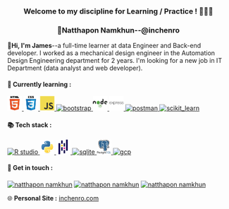 <h3 align="center">Welcome to my discipline for Learning / Practice ! 🙏🥹🦾</h3>
<h3 align="center">🚀Natthapon Namkhun--@inchenro</h3>

**👋Hi, I'm James**--a full-time learner at data Engineer and Back-end developer. I worked as a mechanical design engineer in the Automation Design Engineering department for 2 years. I'm looking for a new job in IT Department (data analyst and web developer).

<h4 align="left">📖 Currently learning :</h4>
<p align="left">
         <!-- html-->
         <a href="https://www.w3.org/html/" target="_blank" rel="noreferrer"> 
         <img src="https://raw.githubusercontent.com/devicons/devicon/master/icons/html5/html5-original-wordmark.svg" alt="html5" width="33" height="33"/> 
         </a>
         <!-- css-->
         <a href="https://www.w3schools.com/css/" target="_blank" rel="noreferrer"> 
         <img src="https://raw.githubusercontent.com/devicons/devicon/master/icons/css3/css3-original-wordmark.svg" alt="css3" width="33" height="33"/> 
         </a>  
        <!-- javascript-->
        <a href="https://developer.mozilla.org/en-US/docs/Web/JavaScript" target="_blank" rel="noreferrer"> 
        <img src="https://raw.githubusercontent.com/devicons/devicon/master/icons/javascript/javascript-original.svg" alt="javascript" width="33" height="33"/> 
        </a> 
        <!-- bootstrap5-->
        <a href="https://devicon.dev/" target="_blank" rel="noreferrer"> <img src="https://cdn.jsdelivr.net/gh/devicons/devicon@latest/icons/bootstrap/bootstrap-original-wordmark.svg"
        alt="bootstrap" width="33" height="33"/> </a>
        <!-- node.js-->
        <a href="https://nodejs.org" target="_blank" rel="noreferrer"> 
        <img src="https://raw.githubusercontent.com/devicons/devicon/master/icons/nodejs/nodejs-original-wordmark.svg" 
        alt="nodejs" width="33" height="33"/> 
        </a>  
        <!-- express.js-->
        <a href="https://expressjs.com" target="_blank" rel="noreferrer"> 
        <img src="https://raw.githubusercontent.com/devicons/devicon/master/icons/express/express-original-wordmark.svg" 
        alt="express" width="33" height="33"/> 
        </a> 
        <!-- postman-->
        <a href="https://postman.com" target="_blank" rel="noreferrer"> <img src="https://www.vectorlogo.zone/logos/getpostman/getpostman-icon.svg" 
        alt="postman" width="33" height="33"/> 
        </a> 
         <!--scikit learn--> 
        <a href="https://scikit-learn.org/" target="_blank" rel="noreferrer"> <img src="https://upload.wikimedia.org/wikipedia/commons/0/05/Scikit_learn_logo_small.svg" alt="scikit_learn" width="33" height="33"/> 
        </a>
</p>

<h4 align="left">📚 Tech stack :</h4>
<p align="left">
        <!-- R-->
        <a href="https://posit.cloud/" target="_blank" rel="noreferrer"> 
        <img src="https://icon.icepanel.io/Technology/svg/RStudio.svg" 
        alt="R studio" width="33" height="33"/> 
        </a>
        <!-- python-->
        <a href="https://www.python.org" target="_blank" rel="noreferrer"> 
        <img src="https://raw.githubusercontent.com/devicons/devicon/master/icons/python/python-original.svg" 
        alt="python" width="33" height="33"/> 
        </a>
        <!--pandas--> 
        <a href="https://pandas.pydata.org/" target="_blank" rel="noreferrer"> <img src="https://raw.githubusercontent.com/devicons/devicon/2ae2a900d2f041da66e950e4d48052658d850630/icons/pandas/pandas-original.svg" alt="pandas" width="33" height="33"/> </a> 
        <!--SQL--> 
        </a> <a href="https://www.sqlite.org/" target="_blank" rel="noreferrer"> <img src="https://www.vectorlogo.zone/logos/sqlite/sqlite-icon.svg" alt="sqlite" width="33" height="33"/> 
        </a>
        <!--pgsql-->  
        <a href="https://www.postgresql.org" target="_blank" rel="noreferrer"> <img src="https://raw.githubusercontent.com/devicons/devicon/master/icons/postgresql/postgresql-original-wordmark.svg" 
        alt="postgresql" width="33" height="33"/> 
        </a> 
        <!--Google Cloud Platform--> 
        <a href="https://cloud.google.com" target="_blank" rel="noreferrer"> 
        <img src="https://www.vectorlogo.zone/logos/google_cloud/google_cloud-icon.svg" 
        alt="gcp" width="33" height="33"/> 
        </a> 
</p>

<h4 align="left">🔗 Get in touch :</h4>
<p align="left">
<a href="https://linkedin.com/in/natthapon namkhun" target="blank"><img align="center" src="https://raw.githubusercontent.com/rahuldkjain/github-profile-readme-generator/master/src/images/icons/Social/linked-in-alt.svg" alt="natthapon namkhun" height="25" width="35" /></a>
<a href="https://kaggle.com/natthapon namkhun" target="blank"><img align="center" src="https://raw.githubusercontent.com/rahuldkjain/github-profile-readme-generator/master/src/images/icons/Social/kaggle.svg" alt="natthapon namkhun" height="25" width="35" /></a>
<a href="https://instagram.com/natthapon namkhun" target="blank"><img align="center" src="https://raw.githubusercontent.com/rahuldkjain/github-profile-readme-generator/master/src/images/icons/Social/instagram.svg" alt="natthapon namkhun" height="25" width="35" /></a>
</p>

🌐 **Personal Site :** [inchenro.com](https://inchenro.com/)


<!--
**NatthaponNamkhun/NatthaponNamkhun** is a ✨ _special_ ✨ repository because its `README.md` (this file) appears on your GitHub profile.

Here are some ideas to get you started:

- 🔭 I’m currently working on ...
- 🌱 I’m currently learning ...
- 👯 I’m looking to collaborate on ...
- 🤔 I’m looking for help with ...
- 💬 Ask me about ...
- 📫 How to reach me: ...
- 😄 Pronouns: ...
- ⚡ Fun fact: ...
-->
